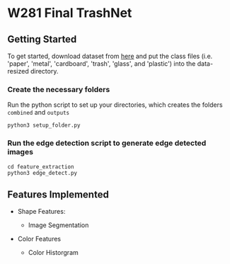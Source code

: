 # W281 Final TrashNet

## Getting Started

To get started, download dataset from [here](https://github.com/garythung/trashnet/blob/master/data/dataset-resized.zip) and put the class files (i.e. 'paper', 'metal', 'cardboard', 'trash', 'glass', and 'plastic') into the data-resized directory.

### Create the necessary folders

Run the python script to set up your directories, which creates the folders `combined` and `outputs`

```
python3 setup_folder.py
```

### Run the edge detection script to generate edge detected images

```
cd feature_extraction
python3 edge_detect.py
```

## Features Implemented

- Shape Features:

  - Image Segmentation

- Color Features
  - Color Historgram
